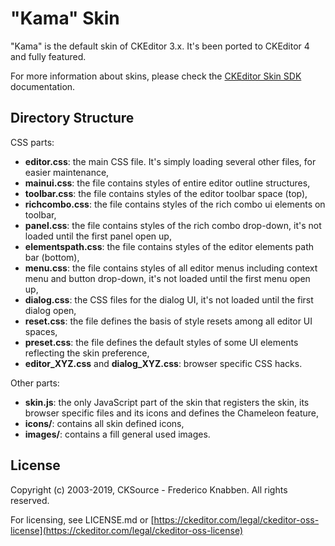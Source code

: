# "Kama" Skin

"Kama" is the default skin of CKEditor 3.x.
It's been ported to CKEditor 4 and fully featured.

For more information about skins, please check the [CKEditor Skin SDK](https://ckeditor.com/docs/ckeditor4/latest/guide/skin_sdk_intro.html)
documentation.

## Directory Structure

CSS parts:

-   **editor.css**: the main CSS file. It's simply loading several other files, for easier maintenance,
-   **mainui.css**: the file contains styles of entire editor outline structures,
-   **toolbar.css**: the file contains styles of the editor toolbar space (top),
-   **richcombo.css**: the file contains styles of the rich combo ui elements on toolbar,
-   **panel.css**: the file contains styles of the rich combo drop-down, it's not loaded
    until the first panel open up,
-   **elementspath.css**: the file contains styles of the editor elements path bar (bottom),
-   **menu.css**: the file contains styles of all editor menus including context menu and button drop-down,
    it's not loaded until the first menu open up,
-   **dialog.css**: the CSS files for the dialog UI, it's not loaded until the first dialog open,
-   **reset.css**: the file defines the basis of style resets among all editor UI spaces,
-   **preset.css**: the file defines the default styles of some UI elements reflecting the skin preference,
-   **editor_XYZ.css** and **dialog_XYZ.css**: browser specific CSS hacks.

Other parts:

-   **skin.js**: the only JavaScript part of the skin that registers the skin, its browser specific files and its icons and defines the Chameleon feature,
-   **icons/**: contains all skin defined icons,
-   **images/**: contains a fill general used images.

## License

Copyright (c) 2003-2019, CKSource - Frederico Knabben. All rights reserved.

For licensing, see LICENSE.md or [https://ckeditor.com/legal/ckeditor-oss-license](https://ckeditor.com/legal/ckeditor-oss-license)
